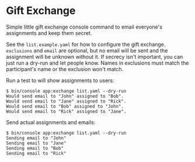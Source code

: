 # Gift Exchange

Simple little gift exchange console command to email everyone's assignments and keep them secret.

See the `list.example.yaml` for how to configure the gift exchange. `exclusions` and `email` are optional,
but no email will be sent and the assignment will be unknown without it. If secrecy isn't important, you can
just run a dry-run and let people know. Names in exclusions must match the participant's name or the exclusion
won't match.

Run a test to will show assignments to users:
```
$ bin/console app:exchange list.yaml --dry-run
Would send email to "John" assigned to "Bob".
Would send email to "Jane" assigned to "Rick".
Would send email to "Bob" assigned to "John".
Would send email to "Rick" assigned to "Jane".
```

Send actual assignments and emails:
```
$ bin/console app:exchange list.yaml --dry-run
Sending email to "John"
Sending email to "Jane"
Sending email to "Bob"
Sending email to "Rick"
```
